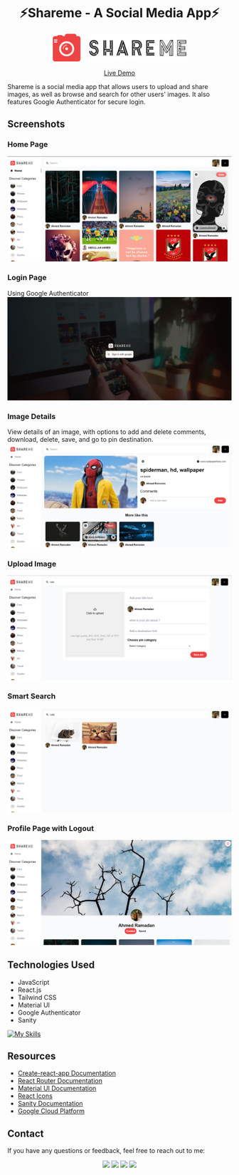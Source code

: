<h1 align="center"> ⚡Shareme - A Social Media App⚡</h1>

<p align="center">
  <img src="./shareme_frontend/src/assets/logo.png" alt="Shareme logo" width="300" />
</p>

<p align="center">
  <a href="https://shareme-abohmaid.netlify.app" target="_blank">Live Demo</a>
</p>

Shareme is a social media app that allows users to upload and share images, as well as browse and search for other users' images. It also features Google Authenticator for secure login.

## Screenshots

### Home Page
![Shareme Home Page](./shareme_frontend/src/assets/Home_01.png)

### Login Page
Using Google Authenticator
![Shareme Login Page](./shareme_frontend/src/assets/Sign_in.png)

### Image Details
View details of an image, with options to add and delete comments, download, delete, save, and go to pin destination.
![Shareme Image Details Page](./shareme_frontend/src/assets/Deatail.png)

### Upload Image
![Shareme Upload Image Page](./shareme_frontend/src/assets/Upload.png)

### Smart Search
![Shareme Search Page](./shareme_frontend/src/assets/Search.png)

### Profile Page with Logout
![Shareme Profile Page](./shareme_frontend/src/assets/Profile.png)

## Technologies Used

- JavaScript
- React.js
- Tailwind CSS
- Material UI
- Google Authenticator
- Sanity

[![My Skills](https://skillicons.dev/icons?i=js,react,tailwind,materialui,&perline=10)](https://skillicons.dev)

## Resources

- [Create-react-app Documentation](https://reactjs.org/docs/create-a-new-react-app.html)
- [React Router Documentation](https://reactrouter.com/en/main)
- [Material UI Documentation](https://mui.com/)
- [React Icons](https://react-icons.github.io/react-icons)
- [Sanity Documentation](https://www.sanity.io/)
- [Google Cloud Platform](https://console.cloud.google.com)

## Contact

If you have any questions or feedback, feel free to reach out to me:
  
<p align="center">
    <a href="mailto:ahmedmedo.am121212@gmail.com"><img src="https://img.shields.io/badge/-Gmail-D14836?style=for-the-badge&logo=Gmail&logoColor=white"></img></a>
    <a href="https://linkedin.com/in/ahmed-abohmaid"alt="Linkedin"><img src="https://img.shields.io/badge/LinkedIn-0077B5?style=for-the-badge&logo=linkedin&logoColor=white"></a>
    <a href="https://www.facebook.com/abohmaid13" alt="Facebook"><img src="https://img.shields.io/badge/Facebook-1877F2?style=for-the-badge&logo=facebook&logoColor=white"></a>
    <a href="https://github.com/Ahmed-AboHmaiD" alt="GitHub"><img src="https://img.shields.io/badge/GitHub-100000?style=for-the-badge&logo=github&logoColor=white"></a>
